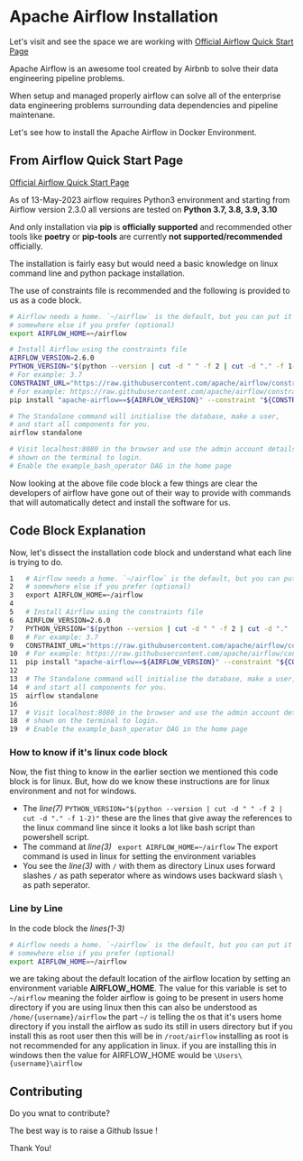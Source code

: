 # Apache Airflow Installation

Let's visit and see the space we are working with
<a href="https://airflow.apache.org/docs/apache-airflow/stable/start.html" target="_blank" rel="noopener">Official Airflow Quick Start Page</a>

Apache Airflow is an awesome tool created by Airbnb to solve their data engineering pipeline problems.

When setup and managed properly airflow can solve all of the enterprise data engineering problems surrounding data dependencies and pipeline maintenane.

Let's see how to install the Apache Airflow in Docker Environment.

## From Airflow Quick Start Page

<a href="https://airflow.apache.org/docs/apache-airflow/stable/start.html" target="_blank" rel="noopener">Official Airflow Quick Start Page</a>

As of 13-May-2023 airflow requires Python3 environment and starting from Airflow version 2.3.0 all versions are tested on **Python 3.7, 3.8, 3.9, 3.10**

And only installation via **pip** is **officially supported** and recommended other tools like **poetry** or **pip-tools** are currently **not supported/recommended** officially.

The installation is fairly easy but would need a basic knowledge on linux command line and python package installation.

The use of constraints file is recommended and the following is provided to us as a code block.

```bash
# Airflow needs a home. `~/airflow` is the default, but you can put it
# somewhere else if you prefer (optional)
export AIRFLOW_HOME=~/airflow

# Install Airflow using the constraints file
AIRFLOW_VERSION=2.6.0
PYTHON_VERSION="$(python --version | cut -d " " -f 2 | cut -d "." -f 1-2)"
# For example: 3.7
CONSTRAINT_URL="https://raw.githubusercontent.com/apache/airflow/constraints-${AIRFLOW_VERSION}/constraints-${PYTHON_VERSION}.txt"
# For example: https://raw.githubusercontent.com/apache/airflow/constraints-2.6.0/constraints-3.7.txt
pip install "apache-airflow==${AIRFLOW_VERSION}" --constraint "${CONSTRAINT_URL}"

# The Standalone command will initialise the database, make a user,
# and start all components for you.
airflow standalone

# Visit localhost:8080 in the browser and use the admin account details
# shown on the terminal to login.
# Enable the example_bash_operator DAG in the home page
```

Now looking at the above file code block a few things are clear the developers of airflow have gone out of their way to provide with commands that will automatically detect and install the software for us.

## Code Block Explanation

Now, let's dissect the installation code block and understand what each line is trying to do.

```bash
1   # Airflow needs a home. `~/airflow` is the default, but you can put it
2   # somewhere else if you prefer (optional)
3   export AIRFLOW_HOME=~/airflow
4   
5   # Install Airflow using the constraints file
6   AIRFLOW_VERSION=2.6.0
7   PYTHON_VERSION="$(python --version | cut -d " " -f 2 | cut -d "." -f 1-2)"
8   # For example: 3.7
9   CONSTRAINT_URL="https://raw.githubusercontent.com/apache/airflow/constraints-${AIRFLOW_VERSION}/constraints-${PYTHON_VERSION}.txt"
10  # For example: https://raw.githubusercontent.com/apache/airflow/constraints-2.6.0/constraints-3.7.txt
11  pip install "apache-airflow==${AIRFLOW_VERSION}" --constraint "${CONSTRAINT_URL}"
12  
13  # The Standalone command will initialise the database, make a user,
14  # and start all components for you.
15  airflow standalone
16  
17  # Visit localhost:8080 in the browser and use the admin account details
18  # shown on the terminal to login.
19  # Enable the example_bash_operator DAG in the home page
```

### How to know if it's linux code block

Now, the fist thing to know in the earlier section we mentioned this code block is for linux. But, how do we know these instructions are for linux environment and not for windows.

- The *line(7)* ``` PYTHON_VERSION="$(python --version | cut -d " " -f 2 | cut -d "." -f 1-2)" ``` these are the lines that give away the references to the linux command line since it looks a lot like bash script than powershell script.
- The command at *line(3)* ```
export AIRFLOW_HOME=~/airflow``` The export command is used in linux for setting the environment variables
- You see the *line(3)* with ```/``` with them as directory Linux uses forward slashes ```/``` as path seperator where as windows uses backward slash ```\``` as path seperator.

### Line by Line

In the code block the *lines(1-3)*

```bash
# Airflow needs a home. `~/airflow` is the default, but you can put it
# somewhere else if you prefer (optional)
export AIRFLOW_HOME=~/airflow
```

we are taking about the default location of the airflow location by setting an environment variable **AIRFLOW_HOME**. The value for this variable is set to ```~/airflow``` meaning the folder airflow is going to be present in users home directory if you are using linux then this can also be understood as ```/home/{username}/airflow``` the part ```~/``` is telling the os that it's users home directory if you install the airflow as sudo its still in users directory but if you install this as root user then this will be in ```/root/airflow``` installing as root is not recommended for any application in linux. if you are installing this in windows then the value for AIRFLOW_HOME would be ```\Users\{username}\airflow```

## Contributing

Do you wnat to contribute?

The best way is to raise a Github Issue !

Thank You!
